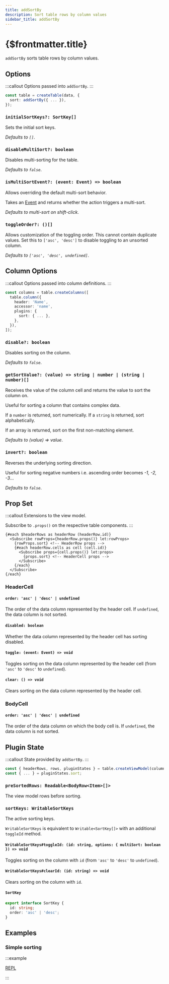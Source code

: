 ```yaml
---
title: addSortBy
description: Sort table rows by column values
sidebar_title: addSortBy
---
```


<script>
  import { useHljs } from '$lib/utils/useHljs';
  useHljs('ts');
</script>

# {$frontmatter.title}

`addSortBy` sorts table rows by column values.

## Options

:::callout
Options passed into `addSortBy`.
:::

```ts {3}
const table = createTable(data, {
  sort: addSortBy({ ... }),
});
```

### `initialSortKeys?: SortKey[]`

Sets the initial sort keys.

_Defaults to `[]`_.

### `disableMultiSort?: boolean`

Disables multi-sorting for the table.

_Defaults to `false`_.

### `isMultiSortEvent?: (event: Event) => boolean`

Allows overriding the default multi-sort behavior.

Takes an [Event](https://developer.mozilla.org/en-US/docs/Web/API/Event) and returns whether the action triggers a multi-sort.

_Defaults to multi-sort on shift-click_.

### `toggleOrder?: ()[]`

Allows customization of the toggling order. This cannot contain duplicate values. Set this to `['asc', 'desc']` to disable toggling to an unsorted column.

_Defaults to `['asc', 'desc', undefined]`_.

## Column Options

:::callout
Options passed into column definitions.
:::

```ts {7}
const columns = table.createColumns([
  table.column({
    header: 'Name',
    accessor: 'name',
    plugins: {
      sort: { ... },
    },
  }),
]);
```

### `disable?: boolean`

Disables sorting on the column.

_Defaults to `false`_.

### `getSortValue?: (value) => string | number | (string | number)[]`

Receives the value of the column cell and returns the value to sort the column on.

Useful for sorting a column that contains complex data.

If a `number` is returned, sort numerically. If a `string` is returned, sort alphabetically.

If an array is returned, sort on the first non-matching element.

_Defaults to (value) => value_.

### `invert?: boolean`

Reverses the underlying sorting direction.

Useful for sorting negative numbers i.e. ascending order becomes _-1, -2, -3_...

_Defaults to `false`_.

## Prop Set

:::callout
Extensions to the view model.

Subscribe to `.props()` on the respective table components.
:::

```svelte
{#each $headerRows as headerRow (headerRow.id)}
  <Subscribe rowProps={headerRow.props()} let:rowProps>
    {rowProps.sort} <!-- HeaderRow props -->
    {#each headerRow.cells as cell (cell.id)}
      <Subscribe props={cell.props()} let:props>
        {props.sort} <!-- HeaderCell props -->
      </Subscribe>
    {/each}
  </Subscribe>
{/each}
```

### HeaderCell

#### `order: 'asc' | 'desc' | undefined`

The order of the data column represented by the header cell. If `undefined`, the data column is not sorted.

#### `disabled: boolean`

Whether the data column represented by the header cell has sorting disabled.

#### `toggle: (event: Event) => void`

Toggles sorting on the data column represented by the header cell (from `'asc'` to `'desc'` to `undefined`).

#### `clear: () => void`

Clears sorting on the data column represented by the header cell.

### BodyCell

#### `order: 'asc' | 'desc' | undefined`

The order of the data column on which the body cell is. If `undefined`, the data column is not sorted.

## Plugin State

:::callout
State provided by `addSortBy`.
:::

```ts {3}
const { headerRows, rows, pluginStates } = table.createViewModel(columns);
const { ... } = pluginStates.sort;
```

### `preSortedRows: Readable<BodyRow<Item>[]>`

The view model rows before sorting.

### `sortKeys: WritableSortKeys`

The active sorting keys.

`WritableSortKeys` is equivalent to `Writable<SortKey[]>` with an additional `toggleId` method.

#### `WritableSortKeys#toggleId: (id: string, options: { multiSort: boolean }) => void`

Toggles sorting on the column with `id` (from `'asc'` to `'desc'` to `undefined`).

#### `WritableSortKeys#clearId: (id: string) => void`

Clears sorting on the column with `id`.

#### `SortKey`

```ts
export interface SortKey {
  id: string;
  order: 'asc' | 'desc';
}
```

## Examples

### Simple sorting

:::example

[REPL](https://svelte.dev/repl/0085427077dc49c8b648b2a6972987c0?version=3.48.0)

<script>
  import SimpleSortingDemo from './SimpleSortingDemo.svelte'
</script>
<SimpleSortingDemo />

:::
